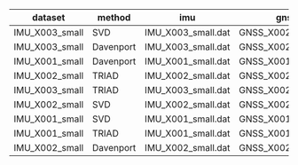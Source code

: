 dataset | method | imu | gnss | rmse_pos | final_pos | best
--- | --- | --- | --- | --- | --- | ---
IMU_X003_small | SVD | IMU_X003_small.dat | GNSS_X002_small.csv | 0.04 | 0.05 | ✓
IMU_X003_small | Davenport | IMU_X003_small.dat | GNSS_X002_small.csv | 0.04 | 0.05 | 
IMU_X001_small | Davenport | IMU_X001_small.dat | GNSS_X001_small.csv | 0.00 | 0.00 | ✓
IMU_X002_small | TRIAD | IMU_X002_small.dat | GNSS_X002_small.csv | 0.04 | 0.05 | ✓
IMU_X003_small | TRIAD | IMU_X003_small.dat | GNSS_X002_small.csv | 0.04 | 0.05 | 
IMU_X002_small | SVD | IMU_X002_small.dat | GNSS_X002_small.csv | 0.04 | 0.05 | 
IMU_X001_small | SVD | IMU_X001_small.dat | GNSS_X001_small.csv | 0.00 | 0.00 | 
IMU_X001_small | TRIAD | IMU_X001_small.dat | GNSS_X001_small.csv | 0.00 | 0.00 | 
IMU_X002_small | Davenport | IMU_X002_small.dat | GNSS_X002_small.csv | 0.04 | 0.05 | 
